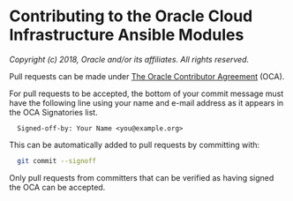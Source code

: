 # Contributing to the Oracle Cloud Infrastructure Ansible Modules

_Copyright (c) 2018, Oracle and/or its affiliates. All rights reserved._

Pull requests can be made under [The Oracle Contributor Agreement](https://www.oracle.com/technetwork/community/oca-486395.html) (OCA).

For pull requests to be accepted, the bottom of your commit message must have the following line using your name and e-mail address as it appears in the OCA Signatories list.

```
  Signed-off-by: Your Name <you@example.org>
```

This can be automatically added to pull requests by committing with:

```sh
  git commit --signoff
```

Only pull requests from committers that can be verified as having signed the OCA can be accepted.
